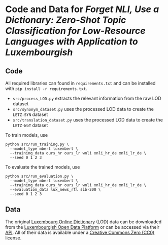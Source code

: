 # Code and Data for *Forget NLI, Use a Dictionary: Zero-Shot Topic Classification for Low-Resource Languages with Application to Luxembourgish*

## Code
All required libraries can found in `requirements.txt` and can be installed with `pip install -r requirements.txt`.

* `src/process_LOD.py` extracts the relevant information from the raw LOD dataset
* `src/synonym_dataset.py` uses the processed LOD data to create the ```LETZ-SYN``` dataset
* `src/translation_dataset.py` uses the processed LOD data to create the ```LETZ-WoT``` dataset


To train models, use
```shell
python src/run_training.py \
  --model_type mbert luxembert \
  --training_data ours_hr ours_lr wnli xnli_hr_de xnli_lr_de \
  --seed 0 1 2 3
```

To evaluate the trained models, use
```shell
python src/run_evaluation.py \
  --model_type mbert luxembert \
  --training_data ours_hr ours_lr wnli xnli_hr_de xnli_lr_de \
  --evaluation_data lux_news_rtl sib-200 \
  --seed 0 1 2 3
```

## Data
The original [Luxembourg Online Dictionary](https://lod.lu) (LOD) data can be downloaded from the [Luxembourgish Open Data Platform](https://data.public.lu/fr/datasets/letzebuerger-online-dictionnaire-lod-linguistesch-daten/) or can be accessed via their [API](https://data.public.lu/fr/datasets/letzebuerger-online-dictionnaire-lod-public-api/). All of their data is available under a [Creative Commons Zero (CC0)](https://creativecommons.org/publicdomain/zero/1.0/) license.
